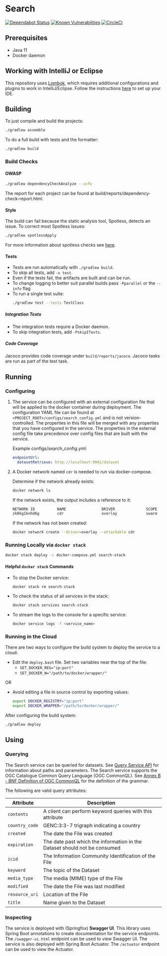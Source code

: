 # Search
[![Dependabot Status](https://api.dependabot.com/badges/status?host=github&repo=connexta/ion-search)](https://dependabot.com)
[![Known Vulnerabilities](https://snyk.io/test/github/connexta/ion-search/badge.svg)](https://snyk.io/test/github/connexta/ion-search)
[![CircleCI](https://circleci.com/gh/connexta/ion-search/tree/master.svg?style=svg)](https://circleci.com/gh/connexta/ion-search/tree/master)

## Prerequisites
* Java 11
* Docker daemon

## Working with IntelliJ or Eclipse
This repository uses [Lombok](https://projectlombok.org/), which requires additional configurations and plugins to work in IntelliJ/Eclipse.
Follow the instructions [here](https://www.baeldung.com/lombok-ide) to set up your IDE.

## Building
To just compile and build the projects:
```bash
./gradlew assemble
```
To do a full build with tests and the formatter:
```bash
./gradlew build
```

### Build Checks
#### OWASP
```bash
./gradlew dependencyCheckAnalyze --info
```
The report for each project can be found at build/reports/dependency-check-report.html.

#### Style
The build can fail because the static analysis tool, Spotless, detects an issue. To correct most Spotless issues:
```bash
./gradlew spotlessApply
```

For more information about spotless checks see
[here](https://github.com/diffplug/spotless/tree/master/plugin-gradle#custom-rules).

#### Tests
* Tests are run automatically with `./gradlew build`.
* To skip all tests, add `-x test`.
* Even if the tests fail, the artifacts are built and can be run.
* To change logging to better suit parallel builds pass `-Pparallel` or the `--info` flag
* To run a single test suite:
    ```bash
    ./gradlew test --tests TestClass
    ```

##### Integration Tests
* The integration tests require a Docker daemon.
* To skip integration tests, add `-PskipITests`.

##### Code Coverage
Jacoco provides code coverage under `build/reports/jacoco`. Jacoco tasks are run as part of the test task.

## Running
### Configuring
1. The service can be configured with an external configuration file that will be applied to the docker container during deployment.
    The configuration YAML file can be found at `<PROJECT_ROOT>/configs/search_config.yml` and is not version-controlled.
    The properties in this file will be merged with any properties that you have configured in the service.
    The properties in the external config file take precedence over config files that are built with the service.

    Example configs/search_config.yml:
    ```yaml
    endpointUrl:
      datasetRetrieve: http://localhost:9041/dataset
    ```

2. A Docker network named `cdr` is needed to run via docker-compose.

    Determine if the network already exists:
    ```bash
    docker network ls
    ```
    If the network exists, the output includes a reference to it:
    ```bash
    NETWORK ID          NAME                DRIVER              SCOPE
    zk0kg1knhd6g        cdr                 overlay             swarm
    ```
    If the network has not been created:
    ```bash
    docker network create --driver=overlay --attachable cdr
    ```

### Running Locally via `docker stack`
```bash
docker stack deploy -c docker-compose.yml search-stack
```

#### Helpful `docker stack` Commands
* To stop the Docker service:
    ```bash
    docker stack rm search-stack
    ```
* To check the status of all services in the stack:
    ```bash
    docker stack services search-stack
    ```
* To stream the logs to the console for a specific service:
    ```bash
    docker service logs -f <service_name>
    ```

### Running in the Cloud
There are two ways to configure the build system to deploy the service to a cloud:
- Edit the `deploy.bash` file. Set two variables near the top of the file:
  - `SET_DOCKER_REG="ip:port"`
  - `SET_DOCKER_W="/path/to/docker/wrapper/"`

OR

- Avoid editing a file in source control by exporting values:
    ```bash
    export DOCKER_REGISTRY="ip:port"
    export DOCKER_WRAPPER="/path/to/docker/wrapper/"
    ```

After configuring the build system:
```bash
./gradlew deploy
```

## Using
### Querying
The Search service can be queried for datasets. See [Query Service API](https://github.com/connexta/ion-query-api) for information about paths and parameters.
The Search service supports the OGC Catalogue Common Query Language (OGC CommonQL).
See [Annex B - BNF Definition of OGC CommonQL](http://docs.opengeospatial.org/is/12-168r6/12-168r6.html#62) for the definition of the grammar.

The following are valid query attributes:

| Attribute | Description  |
|---|---|
| `contents` | A client can perform keyword queries with this attribute |
| `country_code` | GENC:3:3-7 trigraph indicating a country |
| `created` | The date the File was created |
| `expiration` | The date past which the information in the Dataset should not be consumed |
| `icid` | The Information Community Identification of the File |
| `keyword` | The topic of the Dataset |
| `media_type` | The media (MIME) type of the File |
| `modified` | The date the File was last modified |
| `resource_uri` | Location of the File |
| `title` | Name given to the Dataset |

### Inspecting
The service is deployed with (Springfox) **Swagger UI**.
This library uses Spring Boot annotations to create documentation for the service endpoints.
The `/swagger-ui.html` endpoint can be used to view Swagger UI.
The service is also deployed with Spring Boot Actuator.
The `/actuator` endpoint can be used to view the Actuator.
